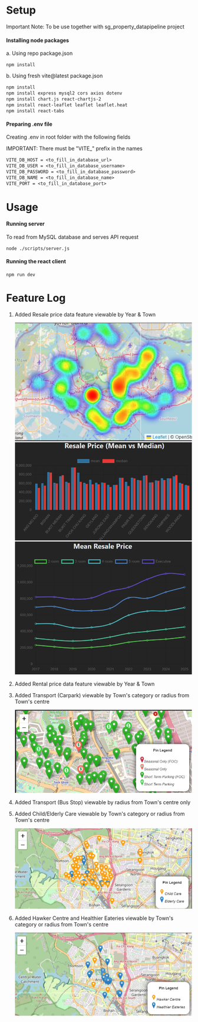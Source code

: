 # Setup
Important Note: To be use together with sg_property_datapipeline project

#### Installing node packages
a. Using repo package.json
```
npm install
```

b. Using fresh vite@latest package.json
```
npm install
npm install express mysql2 cors axios dotenv
npm install chart.js react-chartjs-2
npm install react-leaflet leaflet leaflet.heat
npm install react-tabs
```

#### Preparing .env file
Creating .env in root folder with the following fields

IMPORTANT: There must be "VITE_" prefix in the names
```
VITE_DB_HOST = <to_fill_in_database_url>
VITE_DB_USER = <to_fill_in_database_username>
VITE_DB_PASSWORD = <to_fill_in_database_password>
VITE_DB_NAME = <to_fill_in_database_name>
VITE_PORT = <to_fill_in_database_port>
```

# Usage
#### Running server
To read from MySQL database and serves API request
```
node ./scripts/server.js
```

#### Running the react client
```
npm run dev
```

# Feature Log
1. Added Resale price data feature viewable by Year & Town 

   ![Alt text](./images/sample_heatmap.png)
   ![Alt text](./images/sample_barchart.png)
   ![Alt text](./images/sample_linechart.png)

2. Added Rental price data feature viewable by Year & Town 

3. Added Transport (Carpark) viewable by Town's category or radius from Town's centre

   ![Alt text](./images/sample_map_carpark.png)

4. Added Transport (Bus Stop) viewable by radius from Town's centre only

5. Added Child/Elderly Care viewable by Town's category or radius from Town's centre

   ![Alt text](./images/sample_map_child_elderly_care.png)

6. Added Hawker Centre and Healthier Eateries viewable by Town's category or radius from Town's centre

   ![Alt text](./images/sample_map_hawker_eateries.png)